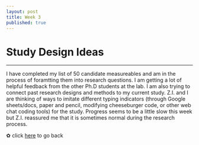 ```yaml
---
layout: post
title: Week 3
published: true
---
```


# Study Design Ideas
***

I have completed my list of 50 candidate measureables and am in the process of foramtting them into research questions. I am getting a lot of helpful feedback from the other Ph.D students at the lab. I am also trying to connect past research designs and methods to my current study. Z.I. and I are thinking of ways to imitate different typing indicators (through Google sheets/docs, paper and pencil, modifying cheeseburger code, or other web chat coding tools) for the study. Progress seems to be a little slow this week but Z.I. reassured me that it is sometimes normal during the research process. 

✿ click [here](https://momentine.github.io/) to go back
